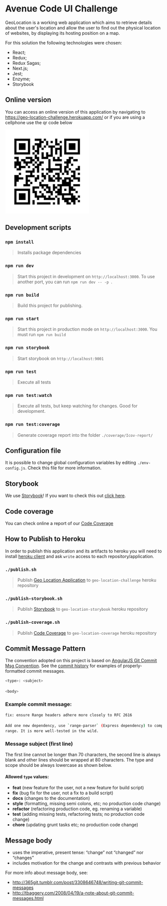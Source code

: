 # Avenue Code UI Challenge #

GeoLocation is a working web application which aims to retrieve details about the user's location and allow the user to find out the physical location of websites, by displaying its hosting position on a map.

For this solution the following technologies were chosen:

 - React;
 - Redux;
 - Redux Sagas;
 - Next.js;
 - Jest;
 - Enzyme;
 - Storybook

## Online version
You can access an online version of this application by navigating to https://geo-location-challenge.herokuapp.com/ or if you are using a cellphone use the qr code below

![GeoLocation](static/geocode-site.png)


## Development scripts

### `npm install`

> Installs package dependencies

### `npm run dev`

> Start this project in development on `http://localhost:3000`. To use another port, you can run `npm run dev -- -p `.

### `npm run build`

> Build this project for publishing.

### `npm run start`

> Start this project in production mode on `http://localhost:3000`. You must run `npm run build`

### `npm run storybook`

> Start storybook on `http://localhost:9001`

### `npm run test`

> Execute all tests

### `npm run test:watch`

> Execute all tests, but keep watching for changes. Good for development.

### `npm run test:coverage`

> Generate coverage report into the folder `./coverage/Icov-report/`

## Configuration file

It is possible to change global configuration variables by editing `./env-config.js`. Check this file for more information.

## Storybook

We use [Storybook]! If you want to check this out [click here](https://geo-location-storybook.herokuapp.com/).

## Code coverage

You can check online a report of our [Code Coverage]

## How to Publish to Heroku

In order to publish this application and its artifacts to heroku you will need to install [heroku client] and ask `write` access to each repository/application.

### `./publish.sh`

> Publish [Geo Location Application] to `geo-location-challenge` heroku repository

### `./publish-storybook.sh`

> Publish [Storybook] to `geo-location-storybook` heroku repository

### `./publish-coverage.sh`

> Publish [Code Coverage] to `geo-location-coverage` heroku repository

## Commit Message Pattern

The convention adopted on this project is based on [AngularJS Git Commit Msg Convention]. See the
[commit history] for examples of properly-formatted commit messages.

```bash
<type>: <subject>

<body>
```

### Example commit message:

```bash
fix: ensure Range headers adhere more closely to RFC 2616

Add one new dependency, use `range-parser` (Express dependency) to compute
range. It is more well-tested in the wild.
```

### Message subject (first line)
The first line cannot be longer than 70 characters, the second line is always blank and
other lines should be wrapped at 80 characters. The type and scope should
be always lowercase as shown below.

#### Allowed `type` values:

* **feat** (new feature for the user, not a new feature for build script)
* **fix** (bug fix for the user, not a fix to a build script)
* **docs** (changes to the documentation)
* **style** (formatting, missing semi colons, etc; no production code change)
* **refactor** (refactoring production code, eg. renaming a variable)
* **test** (adding missing tests, refactoring tests; no production code change)
* **chore** (updating grunt tasks etc; no production code change)

## Message body
* uses the imperative, present tense: “change” not “changed” nor “changes”
* includes motivation for the change and contrasts with previous behavior

For more info about message body, see:

* http://365git.tumblr.com/post/3308646748/writing-git-commit-messages
* http://tbaggery.com/2008/04/19/a-note-about-git-commit-messages.html


[AngularJS Git Commit Msg Convention]: https://docs.google.com/document/d/1QrDFcIiPjSLDn3EL15IJygNPiHORgU1_OOAqWjiDU5Y/edit#
[commit history]: https://bitbucket.org/klaygomes/ui-challenge/commits/all
[heroku client]:https://devcenter.heroku.com/articles/heroku-cli
[Geo Location Application]:https://geo-location-challenge.herokuapp.com/
[Storybook]:https://geo-location-storybook.herokuapp.com/
[Code Coverage]:https://geo-location-coverage.herokuapp.com/